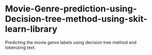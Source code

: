 # Movie-Genre-prediction-using-Decision-tree-method-using-skit-learn-library
Predicting the movie genre labels using decision tree method and tokenizing text.

